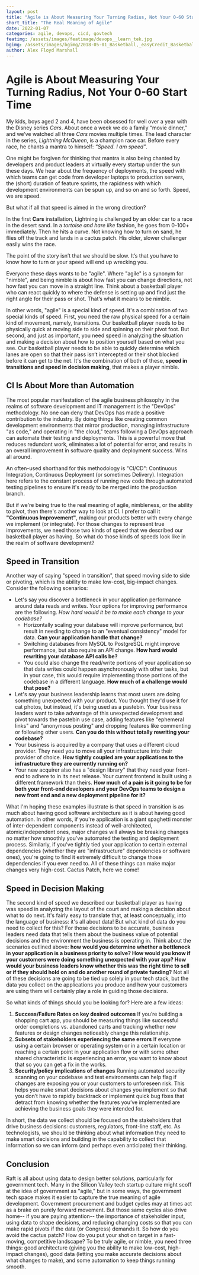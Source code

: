 ```yaml
---
layout: post
title: "Agile is About Measuring Your Turning Radius, Not Your 0-60 Start Time"
short_title: "The Real Meaning of Agile"
date: 2022-01-07
categories: agile, devops, cicd, govtech
featimg: /assets/images/featimage/devops__learn_tek.jpg
bgimg: /assets/images/bgimg/2018-05-01_Basketball,_easyCredit_Basketball-Bundesliga,_Science_City_Jena_-_Rockets_StP_5092_by_Stepro.jpg
author: Alex Floyd Marshall
---
```


# Agile is About Measuring Your Turning Radius, Not Your 0-60 Start Time

My kids, boys aged 2 and 4, have been obsessed for well over a year with the Disney series *Cars*. About once a week we do a family “movie dinner,” and we’ve watched all three *Cars* movies multiple times. The lead character in the series, _Lightning McQueen_, is a champion race car. Before every race, he chants a mantra to himself: _“Speed. I am speed”_.

One might be forgiven for thinking that mantra is also being chanted by developers and product leaders at virtually every startup under the sun these days. We hear about the frequency of deployments, the speed with which teams can get code from developer laptops to production servers, the (short) duration of feature sprints, the rapidness with which development environments can be spun up, and so on and so forth. Speed, we are speed.

But what if all that speed is aimed in the wrong direction?

In the first **Cars** installation, Lightning is challenged by an older car to a race in the desert sand. In a _tortoise and hare like_ fashion, he goes from 0-100+ immediately. Then he hits a curve. Not knowing how to turn on sand, he flies off the track and lands in a cactus patch. His older, slower challenger easily wins the race.

The point of the story isn’t that we should be slow. It’s that you have to know how to turn or your speed will end up wrecking you.

Everyone these days wants to be "agile". Where "agile" is a synonym for "nimble", and being nimble is about how fast you can change directions, not how fast you can move in a straight line. Think about a basketball player who can react quickly to where the defense is setting up and find just the right angle for their pass or shot. That’s what it means to be nimble.

In other words, "agile" is a special kind of speed. It's a combination of two special kinds of speed. First, you need the raw physical speed for a certain kind of movement, namely, transitions. Our basketball player needs to be physically quick at moving side to side and spinning on their pivot foot. But second, and just as important, you need speed in analyzing the situation and making a decision about how to position yourself based on what you see. Our basketball player needs to be able to quickly determine which lanes are open so that their pass isn’t intercepted or their shot blocked before it can get to the net. It's the combination of both of these, __speed in transitions and speed in decision making__, that makes a player nimble.

## CI Is About More than Automation

The most popular manifestation of the agile business philosophy in the realms of software development and IT management is the "DevOps" methodology. No one can deny that DevOps has made a positive contribution to the industry. By doing things like creating common development environments that mirror production, managing infrastructure "as code," and operating in "the cloud," teams following a DevOps approach can automate their testing and deployments. This is a powerful move that reduces redundant work, eliminates a lot of potential for error, and results in an overall improvement in software quality and deployment success. Wins all around.

An often-used shorthand for this methodology is "CI/CD": Continuous Integration, Continuous Deployment (or sometimes Delivery). Integration here refers to the constant process of running new code through automated testing pipelines to ensure it's ready to be merged into the production branch.

But if we're being true to the real meaning of agile, nimbleness, or the ability to pivot, then there's another way to look at CI. I prefer to call it **"Continuous Improvement"**, making our products better with every change we implement (or integrate). For those changes to represent true improvements, we need those two kinds of speed that we described our basketball player as having. So what do those kinds of speeds look like in the realm of software development?

## Speed in Transition

Another way of saying "speed in transition", that speed moving side to side or pivoting, which is the ability to make low-cost, big-impact changes. Consider the following scenarios:
- Let's say you discover a bottleneck in your application performance around data reads and writes. Your options for improving performance are the following. *How hard would it be to make each change to your codebase?*
    - Horizontally scaling your database will improve performance, but result in needing to change to an "eventual consistency" model for data. **Can your application handle that change?**
    - Switching databases from MySQL to PostgreSQL might improve performance, but also require an API change. **How hard would rewriting your database API calls be?**
    - You could also change the read/write portions of your application so that data writes could happen asynchronously with other tasks, but in your case, this would require implementing those portions of the codebase in a different language. **How much of a challenge would that pose?**
- Let's say your business leadership learns that most users are doing something unexpected with your product. You thought they'd use it for cat photos, but instead, it's being used as a pastebin. Your business leaders want to take advantage of this unexpected development and pivot towards the pastebin use case, adding features like "ephemeral links" and "anonymous posting" and dropping features like commenting or following other users. **Can you do this without totally rewriting your codebase?**
- Your business is acquired by a company that uses a different cloud provider. They need you to move all your infrastructure into their provider of choice. **How tightly coupled are your applications to the infrastructure they are currently running on?**
- Your new acquirer also has a "design library" that they need your front-end to adhere to in its next release. Your current frontend is built using a different framework than theirs. **How much of a pain is it going to be for both your front-end developers and your DevOps teams to design a new front end and a new deployment pipeline for it?**

What I'm hoping these examples illustrate is that speed in transition is as much about having good software architecture as it is about having good automation. In other words, if you're application is a giant spaghetti monster of inter-dependent components instead of well-architected, atomic/independent ones, major changes will always be breaking changes no matter how smoothly you've automated the testing and deployment process. Similarly, if you've tightly tied your application to certain external dependencies (whether they are "infrastructure" dependencies or software ones), you're going to find it extremely difficult to change those dependencies if you ever need to. All of these things can make major changes very high-cost. Cactus Patch, here we come!

## Speed in Decision Making

The second kind of speed we described our basketball player as having was speed in analyzing the layout of the court and making a decision about what to do next. It's fairly easy to translate that, at least conceptually, into the language of business: it's all about data! But what kind of data do you need to collect for this? For those decisions to be accurate, business leaders need data that tells them about the business value of potential decisions and the environment the business is operating in. Think about the scenarios outlined above: **how would you determine whether a bottleneck in your application is a business priority to solve? How would you know if your customers were doing something unexpected with your app? How would your business leaders know whether this was the right time to sell or if they should hold on and do another round of private funding?** Not all of these decisions are going to be tied up solely in your tech stack, but the data you collect on the applications you produce and how your customers are using them will certainly play a role in guiding those decisions.

So what kinds of things should you be looking for? Here are a few ideas:
1. **Success/Failure Rates on key desired outcomes** If you’re building a shopping cart app, you should be measuring things like successful order completions vs. abandoned carts and tracking whether new features or design changes noticeably change this relationship.
2. **Subsets of stakeholders experiencing the same errors** If everyone using a certain browser or operating system or in a certain location or reaching a certain point in your application flow or with some other shared characteristic is experiencing an error, you want to know about that so you can get a fix in the works.
3. **Security/policy implications of changes** Running automated security scanning on your codebase and test environments can help flag if changes are exposing you or your customers to unforeseen risk. This helps you make smart decisions about changes you implement so that you don’t have to rapidly backtrack or implement quick bug fixes that detract from knowing whether the features you’ve implemented are achieving the business goals they were intended for.

In short, the data we collect should be focused on the stakeholders that drive business decisions: customers, regulators, front-line staff, etc. As technologists, we should be thinking about what information they need to make smart decisions and building in the capability to collect that information so we can inform (and perhaps even anticipate) their thinking. 

## Conclusion

Raft is all about using data to design better solutions, particularly for government tech. Many in the Silicon Valley tech startup culture might scoff at the idea of government as "agile," but in some ways, the government tech space makes it easier to capture the true meaning of agile development. Government procurement and budget cycles may at times act as a brake on purely forward movement. But those same cycles also drive home-- if you are paying attention-- the importance of stakeholder input, using data to shape decisions, and reducing changing costs so that you can make rapid pivots if the data (or Congress) demands it. So how do you avoid the cactus patch? How do you put your shot on target in a fast-moving, competitive landscape? To be truly agile, or nimble, you need three things: good architecture (giving you the ability to make low-cost, high-impact changes), good data (letting you make accurate decisions about what changes to make), and some automation to keep things running smooth.
